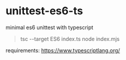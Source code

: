# unittest-es6-ts
minimal es6 unittest with typescript

> tsc --target ES6 index.ts
> node index.mjs

requirements: https://www.typescriptlang.org/
